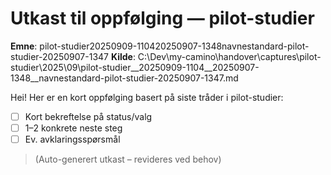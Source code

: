 # Utkast til oppfølging — pilot-studier

**Emne**: pilot-studier20250909-110420250907-1348navnestandard-pilot-studier-20250907-1347
**Kilde**: C:\Dev\my-camino\handover\captures\pilot-studier\2025\09\pilot-studier__20250909-1104__20250907-1348__navnestandard-pilot-studier-20250907-1347.md

Hei! Her er en kort oppfølging basert på siste tråder i pilot-studier:

- [ ] Kort bekreftelse på status/valg
- [ ] 1–2 konkrete neste steg
- [ ] Ev. avklaringsspørsmål

> (Auto-generert utkast – revideres ved behov)

